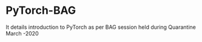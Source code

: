 # PyTorch-BAG
It details introduction to PyTorch as per BAG session held during Quarantine March -2020
